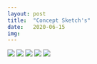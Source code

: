 ```yaml
---
layout: post
title:  "Concept Sketch's"
date:   2020-06-15
img:
---
```


<img src="{{site.baseurl}}/assets/img/DesignImages/IMG_0838.jpg">   
<img src="{{site.baseurl}}/assets/img/DesignImages/IMG_0840.jpg">   
<img src="{{site.baseurl}}/assets/img/DesignImages/IMG_0841.jpg">   
<img src="{{site.baseurl}}/assets/img/DesignImages/IMG_0842.jpg">   
<img src="{{site.baseurl}}/assets/img/DesignImages/IMG_0843.jpg">   
